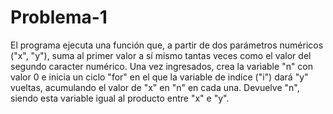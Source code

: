 # Problema-1
El programa ejecuta una función que, a partir de dos parámetros numéricos ("x", "y"), suma al primer valor a sí mismo tantas veces como el valor del segundo caracter numérico.
Una vez ingresados, crea la variable "n" con valor 0 e inicia un ciclo "for" en el que la variable de indice ("i") dará "y" vueltas, acumulando el valor de "x" en "n" en cada una.
Devuelve "n", siendo esta variable igual al producto entre "x" e "y".
